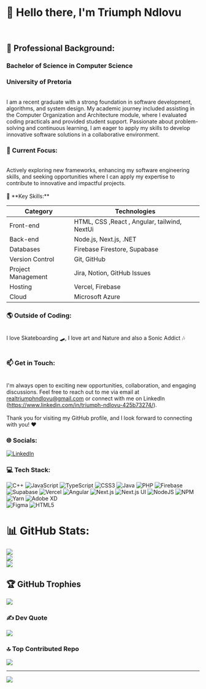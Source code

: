 # 👋 Hello there, I'm Triumph Ndlovu<br><br>
## 💼 Professional Background:
### Bachelor of Science in Computer Science
### University of Pretoria
<br>
I am a recent graduate with a strong foundation in software development, algorithms, and system design. My academic journey included assisting in the Computer Organization and Architecture module, where I evaluated coding practicals and provided student support. Passionate about problem-solving and continuous learning, I am eager to apply my skills to develop innovative software solutions in a collaborative environment.
<br>

###  🚀 Current Focus:
<br>
Actively exploring new frameworks, enhancing my software engineering skills, and seeking opportunities where I can apply my expertise to contribute to innovative and impactful projects.
<br>
<br>
🌟 **Key Skills:**

| Category            | Technologies                                      |
|---------------------|---------------------------------------------------|
| Front-end           | HTML, CSS ,React , Angular, tailwind, NextUi      |
| Back-end            | Node.js, Next.js, .NET                            |
| Databases           | Firebase Firestore, Supabase                      |
| Version Control     | Git, GitHub                                       |
| Project Management  | Jira, Notion, GitHub Issues                       |
| Hosting             | Vercel, Firebase                                  |
| Cloud               | Microsoft Azure                                   |


### 🌎 Outside of Coding:
<br>I love Skateboarding 🛹, I love art and Nature and also a Sonic Addict 🎶
<br>
<br>

### 📫 Get in Touch:
<br>I'm always open to exciting new opportunities, collaboration, and engaging discussions. Feel free to reach out to me via email at realtriumphndlovu@gmail.com or connect with me on LinkedIn (https://www.linkedin.com/in/triumph-ndlovu-425b73274/).
<br>
<br>
Thank you for visiting my GitHub profile, and I look forward to connecting with you! ❤<br>


### 🌐 Socials:
[![LinkedIn](https://img.shields.io/badge/LinkedIn-%230077B5.svg?logo=linkedin&logoColor=white)](https://linkedin.com/in/https://www.linkedin.com/in/triumph-ndlovu-425b73274/) 

### 💻 Tech Stack:
![C++](https://img.shields.io/badge/c++-%2300599C.svg?style=for-the-badge&logo=c%2B%2B&logoColor=white) 
![JavaScript](https://img.shields.io/badge/javascript-%23323330.svg?style=for-the-badge&logo=javascript&logoColor=%23F7DF1E) 
![TypeScript](https://img.shields.io/badge/typescript-%23007ACC.svg?style=for-the-badge&logo=typescript&logoColor=white) 
![CSS3](https://img.shields.io/badge/css3-%231572B6.svg?style=for-the-badge&logo=css3&logoColor=white) 
![Java](https://img.shields.io/badge/java-%23ED8B00.svg?style=for-the-badge&logo=java&logoColor=white) 
![PHP](https://img.shields.io/badge/php-%23777BB4.svg?style=for-the-badge&logo=php&logoColor=white) 
![Firebase](https://img.shields.io/badge/firebase-%23039BE5.svg?style=for-the-badge&logo=firebase) 
![Supabase](https://img.shields.io/badge/supabase-%23333333.svg?style=for-the-badge&logo=supabase&logoColor=white)
![Vercel](https://img.shields.io/badge/vercel-%23000000.svg?style=for-the-badge&logo=vercel&logoColor=white)
![Angular](https://img.shields.io/badge/angular.js-%23E23237.svg?style=for-the-badge&logo=angularjs&logoColor=white) 
![Next.js](https://img.shields.io/badge/next.js-%23000000.svg?style=for-the-badge&logo=next.js&logoColor=white)
![Next.js UI](https://img.shields.io/badge/next.js%20ui-%23000000.svg?style=for-the-badge&logo=next.js&logoColor=white)
![NodeJS](https://img.shields.io/badge/node.js-6DA55F?style=for-the-badge&logo=node.js&logoColor=white) 
![NPM](https://img.shields.io/badge/NPM-%23000000.svg?style=for-the-badge&logo=npm&logoColor=white) 
![Yarn](https://img.shields.io/badge/yarn-%232C8EBB.svg?style=for-the-badge&logo=yarn&logoColor=white) 
![Adobe XD](https://img.shields.io/badge/Adobe%20XD-470137?style=for-the-badge&logo=Adobe%20XD&logoColor=#FF61F6) 	
![Figma](https://img.shields.io/badge/figma-%23F24E1E.svg?style=for-the-badge&logo=figma&logoColor=white) 
![HTML5](https://img.shields.io/badge/html5-%23E34F26.svg?style=for-the-badge&logo=html5&logoColor=white)

# 📊 GitHub Stats:
![](https://github-readme-stats.vercel.app/api?username=TriumphNdlovu&theme=dark&hide_border=false&include_all_commits=false&count_private=false)<br/>
![](https://github-readme-streak-stats.herokuapp.com/?user=TriumphNdlovu&theme=dark&hide_border=false)<br/>
![](https://github-readme-stats.vercel.app/api/top-langs/?username=TriumphNdlovu&theme=dark&hide_border=false&include_all_commits=false&count_private=false&layout=compact)

## 🏆 GitHub Trophies
![](https://github-profile-trophy.vercel.app/?username=TriumphNdlovu&theme=nord&no-frame=true&no-bg=false&margin-w=4)

### ✍️ Dev Quote
![](https://quotes-github-readme.vercel.app/api?type=horizontal&theme=gruvbox)

### 🔝 Top Contributed Repo
![](https://github-contributor-stats.vercel.app/api?username=TriumphNdlovu&limit=5&theme=onedark&combine_all_yearly_contributions=true)

---
[![](https://visitcount.itsvg.in/api?id=TriumphNdlovu&icon=4&color=0)](https://visitcount.itsvg.in)

<!-- Proudly created with GPRM ( https://gprm.itsvg.in ) -->
